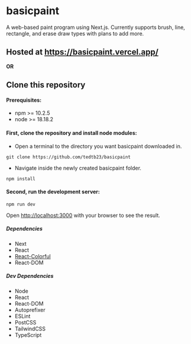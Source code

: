 # basicpaint

A web-based paint program using Next.js. Currently supports brush, line, rectangle, and erase draw types with plans to add more.

## Hosted at https://basicpaint.vercel.app/

**OR**

## Clone this repository

#### Prerequisites:

* npm >= 10.2.5
* node >= 18.18.2

#### First, clone the repository and install node modules:

* Open a terminal to the directory you want basicpaint downloaded in.
```console
git clone https://github.com/tedtb23/basicpaint
```
* Navigate inside the newly created basicpaint folder.
```console
npm install
```

#### Second, run the development server:

```console
npm run dev
```

Open [http://localhost:3000](http://localhost:3000) with your browser to see the result.


##### Dependencies

* Next
* React
* [React-Colorful](https://www.npmjs.com/package/react-colorful)
* React-DOM

##### Dev Dependencies

* Node
* React
* React-DOM
* Autoprefixer
* ESLint
* PostCSS
* TailwindCSS
* TypeScript
